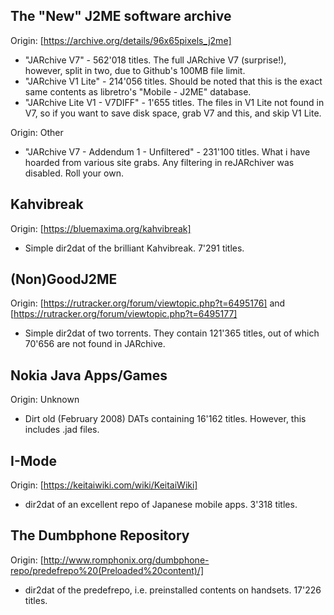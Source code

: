 ## The "New" J2ME software archive
Origin: [https://archive.org/details/96x65pixels_j2me]
* "JARchive V7" - 562'018 titles. The full JARchive V7 (surprise!), however, split in two, due to Github's 100MB file limit.
* "JARchive V1 Lite" - 214'056 titles. Should be noted that this is the exact same contents as libretro's "Mobile - J2ME" database.
* "JARchive Lite V1 - V7DIFF" - 1'655 titles. The files in V1 Lite not found in V7, so if you want to save disk space, grab V7 and this, and skip V1 Lite.

Origin: Other
* "JARchive V7 - Addendum 1 - Unfiltered" - 231'100 titles. What i have hoarded from various site grabs. Any filtering in reJARchiver was disabled. Roll your own.
## Kahvibreak
Origin: [https://bluemaxima.org/kahvibreak]
* Simple dir2dat of the brilliant Kahvibreak. 7'291 titles.
## (Non)GoodJ2ME
Origin: [https://rutracker.org/forum/viewtopic.php?t=6495176] and [https://rutracker.org/forum/viewtopic.php?t=6495177]
* Simple dir2dat of two torrents. They contain 121'365 titles, out of which 70'656 are not found in JARchive.
## Nokia Java Apps/Games
Origin: Unknown
* Dirt old (February 2008) DATs containing 16'162 titles. However, this includes .jad files.
## I-Mode
Origin: [https://keitaiwiki.com/wiki/KeitaiWiki]
* dir2dat of an excellent repo of Japanese mobile apps. 3'318 titles.
## The Dumbphone Repository
Origin: [http://www.romphonix.org/dumbphone-repo/predefrepo%20(Preloaded%20content)/]
* dir2dat of the predefrepo, i.e. preinstalled contents on handsets. 17'226 titles.

  

